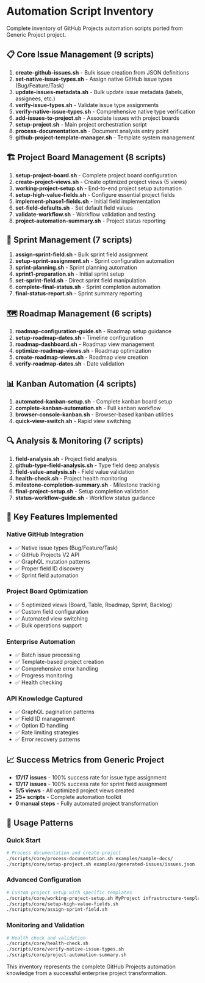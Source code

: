# Automation Script Inventory

Complete inventory of GitHub Projects automation scripts ported from Generic Project project.

## 📋 Core Issue Management (9 scripts)

1. **create-github-issues.sh** - Bulk issue creation from JSON definitions
2. **set-native-issue-types.sh** - Assign native GitHub issue types (Bug/Feature/Task)
3. **update-issues-metadata.sh** - Bulk update issue metadata (labels, assignees, etc.)
4. **verify-issue-types.sh** - Validate issue type assignments
5. **verify-native-issue-types.sh** - Comprehensive native type verification
6. **add-issues-to-project.sh** - Associate issues with project boards
7. **setup-project.sh** - Main project orchestration script
8. **process-documentation.sh** - Document analysis entry point
9. **github-project-template-manager.sh** - Template system management

## 🏗️ Project Board Management (8 scripts)

1. **setup-project-board.sh** - Complete project board configuration
2. **create-project-views.sh** - Create optimized project views (5 views)
3. **working-project-setup.sh** - End-to-end project setup automation
4. **setup-high-value-fields.sh** - Configure essential project fields
5. **implement-phase1-fields.sh** - Initial field implementation
6. **set-field-defaults.sh** - Set default field values
7. **validate-workflow.sh** - Workflow validation and testing
8. **project-automation-summary.sh** - Project status reporting

## 🏃 Sprint Management (7 scripts)

1. **assign-sprint-field.sh** - Bulk sprint field assignment
2. **setup-sprint-assignment.sh** - Sprint configuration automation
3. **sprint-planning.sh** - Sprint planning automation
4. **sprint1-preparation.sh** - Initial sprint setup
5. **set-sprint-field.sh** - Direct sprint field manipulation
6. **complete-final-status.sh** - Sprint completion automation
7. **final-status-report.sh** - Sprint summary reporting

## 🗺️ Roadmap Management (6 scripts)

1. **roadmap-configuration-guide.sh** - Roadmap setup guidance
2. **setup-roadmap-dates.sh** - Timeline configuration
3. **roadmap-dashboard.sh** - Roadmap view management
4. **optimize-roadmap-views.sh** - Roadmap optimization
5. **create-roadmap-views.sh** - Roadmap view creation
6. **verify-roadmap-dates.sh** - Date validation

## 📊 Kanban Automation (4 scripts)

1. **automated-kanban-setup.sh** - Complete kanban board setup
2. **complete-kanban-automation.sh** - Full kanban workflow
3. **browser-console-kanban.sh** - Browser-based kanban utilities
4. **quick-view-switch.sh** - Rapid view switching

## 🔍 Analysis & Monitoring (7 scripts)

1. **field-analysis.sh** - Project field analysis
2. **github-type-field-analysis.sh** - Type field deep analysis
3. **field-value-analysis.sh** - Field value validation
4. **health-check.sh** - Project health monitoring
5. **milestone-completion-summary.sh** - Milestone tracking
6. **final-project-setup.sh** - Setup completion validation
7. **status-workflow-guide.sh** - Workflow status guidance

## 🎯 Key Features Implemented

### Native GitHub Integration
- ✅ Native issue types (Bug/Feature/Task)
- ✅ GitHub Projects V2 API
- ✅ GraphQL mutation patterns
- ✅ Proper field ID discovery
- ✅ Sprint field automation

### Project Board Optimization
- ✅ 5 optimized views (Board, Table, Roadmap, Sprint, Backlog)
- ✅ Custom field configuration
- ✅ Automated view switching
- ✅ Bulk operations support

### Enterprise Automation
- ✅ Batch issue processing
- ✅ Template-based project creation
- ✅ Comprehensive error handling
- ✅ Progress monitoring
- ✅ Health checking

### API Knowledge Captured
- ✅ GraphQL pagination patterns
- ✅ Field ID management
- ✅ Option ID handling
- ✅ Rate limiting strategies
- ✅ Error recovery patterns

## 📈 Success Metrics from Generic Project

- **17/17 issues** - 100% success rate for issue type assignment
- **17/17 issues** - 100% success rate for sprint field assignment
- **5/5 views** - All optimized project views created
- **25+ scripts** - Complete automation toolkit
- **0 manual steps** - Fully automated project transformation

## 🚀 Usage Patterns

### Quick Start
```bash
# Process documentation and create project
./scripts/core/process-documentation.sh examples/sample-docs/
./scripts/core/setup-project.sh examples/generated-issues/issues.json
```

### Advanced Configuration
```bash
# Custom project setup with specific templates
./scripts/core/working-project-setup.sh MyProject infrastructure-template
./scripts/core/setup-high-value-fields.sh
./scripts/core/assign-sprint-field.sh
```

### Monitoring and Validation
```bash
# Health check and validation
./scripts/core/health-check.sh
./scripts/core/verify-native-issue-types.sh
./scripts/core/project-automation-summary.sh
```

This inventory represents the complete GitHub Projects automation knowledge from a successful enterprise project transformation.
